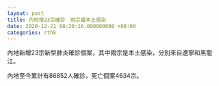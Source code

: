 ```yaml
---
layout: post
title: 內地增23宗確診　兩宗屬本土感染
date: 2020-12-21 08:20:16.000000000 +08:00
categories: rthk
---
```


內地新增23宗新型肺炎確診個案，其中兩宗是本土感染，分別來自遼寧和黑龍江。

內地至今累計有86852人確診，死亡個案4634宗。
